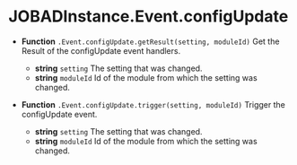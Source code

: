 # JOBADInstance.Event.configUpdate

* **Function** `.Event.configUpdate.getResult(setting, moduleId)` Get the Result of the configUpdate event handlers. 
	* **string** `setting` The setting that was changed. 
	* **string** `moduleId` Id of the module from which the setting was changed. 

* **Function** `.Event.configUpdate.trigger(setting, moduleId)` Trigger the configUpdate event. 
	* **string** `setting` The setting that was changed.  
	* **string** `moduleId` Id of the module from which the setting was changed. 